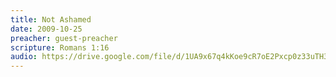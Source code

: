 ```yaml
---
title: Not Ashamed
date: 2009-10-25
preacher: guest-preacher
scripture: Romans 1:16
audio: https://drive.google.com/file/d/1UA9x67q4kKoe9cR7oE2Pxcp0z33uTH3C/view
---
```

